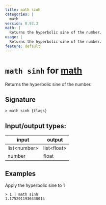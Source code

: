 ```yaml
---
title: math sinh
categories: |
  math
version: 0.92.3
math: |
  Returns the hyperbolic sine of the number.
usage: |
  Returns the hyperbolic sine of the number.
feature: default
---
```

<!-- This file is automatically generated. Please edit the command in https://github.com/nushell/nushell instead. -->

# `math sinh` for [math](/commands/categories/math.md)

<div class='command-title'>Returns the hyperbolic sine of the number.</div>

## Signature

```> math sinh {flags} ```


## Input/output types:

| input        | output      |
| ------------ | ----------- |
| list\<number\> | list\<float\> |
| number       | float       |
## Examples

Apply the hyperbolic sine to 1
```nu
> 1 | math sinh
1.1752011936438014
```
